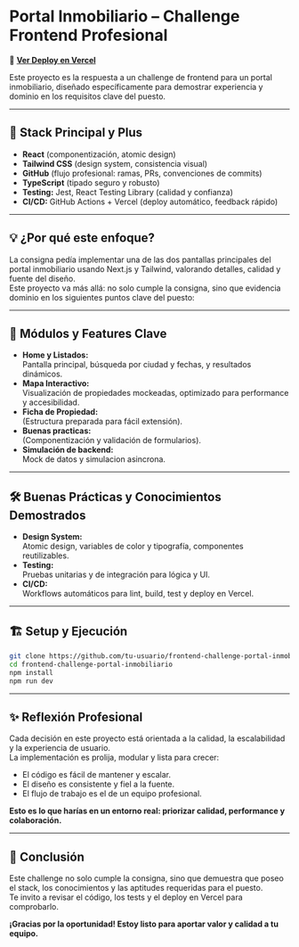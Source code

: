 # Portal Inmobiliario – Challenge Frontend Profesional

🔗 **[Ver Deploy en Vercel](https://frontend-challenge-portal-inmobilia.vercel.app/)**

Este proyecto es la respuesta a un challenge de frontend para un portal inmobiliario, diseñado específicamente para demostrar experiencia y dominio en los requisitos clave del puesto.

---

## 🚀 Stack Principal y Plus

- **React** (componentización, atomic design)
- **Tailwind CSS** (design system, consistencia visual)
- **GitHub** (flujo profesional: ramas, PRs, convenciones de commits)
- **TypeScript** (tipado seguro y robusto)
- **Testing:** Jest, React Testing Library (calidad y confianza)
- **CI/CD:** GitHub Actions + Vercel (deploy automático, feedback rápido)

---

## 💡 ¿Por qué este enfoque?

La consigna pedía implementar una de las dos pantallas principales del portal inmobiliario usando Next.js y Tailwind, valorando detalles, calidad y fuente del diseño.  
Este proyecto va más allá: no solo cumple la consigna, sino que evidencia dominio en los siguientes puntos clave del puesto:

---

## 🧩 Módulos y Features Clave

- **Home y Listados:**  
  Pantalla principal, búsqueda por ciudad y fechas, y resultados dinámicos.
- **Mapa Interactivo:**  
  Visualización de propiedades mockeadas, optimizado para performance y accesibilidad.
- **Ficha de Propiedad:**  
  (Estructura preparada para fácil extensión).
- **Buenas practicas:**  
  (Componentización y validación de formularios).
- **Simulación de backend:**  
  Mock de datos y simulacion asincrona.

---

## 🛠️ Buenas Prácticas y Conocimientos Demostrados

- **Design System:**  
  Atomic design, variables de color y tipografía, componentes reutilizables.
- **Testing:**  
  Pruebas unitarias y de integración para lógica y UI.
- **CI/CD:**  
  Workflows automáticos para lint, build, test y deploy en Vercel.

---

## 🏗️ Setup y Ejecución

```bash
git clone https://github.com/tu-usuario/frontend-challenge-portal-inmobiliario.git
cd frontend-challenge-portal-inmobiliario
npm install
npm run dev
```

---

## ✨ Reflexión Profesional

Cada decisión en este proyecto está orientada a la calidad, la escalabilidad y la experiencia de usuario.  
La implementación es prolija, modular y lista para crecer:  
- El código es fácil de mantener y escalar.
- El diseño es consistente y fiel a la fuente.
- El flujo de trabajo es el de un equipo profesional.

**Esto es lo que harías en un entorno real: priorizar calidad, performance y colaboración.**

---

## 🏁 Conclusión

Este challenge no solo cumple la consigna, sino que demuestra que poseo el stack, los conocimientos y las aptitudes requeridas para el puesto.  
Te invito a revisar el código, los tests y el deploy en Vercel para comprobarlo.

**¡Gracias por la oportunidad! Estoy listo para aportar valor y calidad a tu equipo.**
